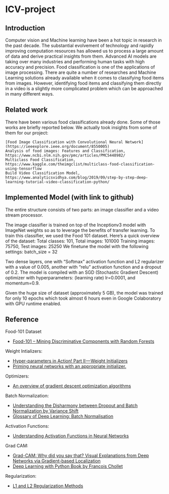 # ICV-project


## Introduction
Computer vision and Machine learning have been a hot topic in research in the past decade. The substantial evolvement of technology and rapidly improving computation resources has allowed us to process a large amount of data and derive practical insights from them. Advanced AI models are taking over many industries and performing human tasks with high accuracy and precision. Food classification is one of the applications of image processing. There are quite a number of researches and Machine Learning solutions already available when it comes to classifying food items from images. However, identifying food items and classifying them directly in a video is a slightly more complicated problem which can be approached in many different ways.

## Related work
There have been various food classifications already done. Some of those works are briefly reported below. We actually took insights from some of them for our project:

	[Food Image Classification with Convolutional Neural Network](https://ieeexplore.ieee.org/document/8550005) 
	Analysis of food images: Features and Classification, https://www.ncbi.nlm.nih.gov/pmc/articles/PMC5448982/
	Multiclass Food Classification, https://www.kaggle.com/theimgclist/multiclass-food-classification-using-tensorflow
	Build Video Classification Model, https://www.analyticsvidhya.com/blog/2019/09/step-by-step-deep-learning-tutorial-video-classification-python/




## Implemented Model (with link to github)
The entire structure consists of two parts: an image classifier and a video stream processor.

The image classifier is trained on top of the Inceptionv3 model with ImageNet weights so as to leverage the benefits of transfer learning. To train this classifier, we used the Food 101 dataset. Here’s a quick overview of the dataset:
	Total classes: 101,	Total images: 101000
	Training images: 75750,	Test images: 25250
We finetune the model with the following settings:
batch_size = 32

Two dense layers, one with “Softmax” activation function and L2 regularizer with a value of 0.005, another with “relu” activation function and a dropout of 0.2.
The model is compiled with an SGD (Stochastic Gradient Descent) optimizer with hyperparameters: (learning rate) lr=0.0001, and momentum=0.9.

Given the huge size of dataset (approximately 5 GB), the model was trained for only 10 epochs which took almost 6 hours even in Google Colaboratory with GPU runtime enabled.


## Reference

Food-101 Dataset
- [Food-101 – Mining Discriminative Components with Random Forests](https://www.vision.ee.ethz.ch/datasets_extra/food-101/)

Weight Intializers: 
- [Hyper-parameters in Action! Part II — Weight Initializers](https://towardsdatascience.com/hyper-parameters-in-action-part-ii-weight-initializers-35aee1a28404)
- [Priming neural networks with an appropriate initializer.](https://becominghuman.ai/priming-neural-networks-with-an-appropriate-initializer-7b163990ead)

Optimizers:
- [An overview of gradient descent optimization algorithms](http://ruder.io/optimizing-gradient-descent/index.html#visualizationofalgorithms)

Batch Normalization:
- [Understanding the Disharmony between Dropout and Batch Normalization by Variance Shift](https://arxiv.org/abs/1801.05134)
- [Glossary of Deep Learning: Batch Normalisation](https://medium.com/deeper-learning/glossary-of-deep-learning-batch-normalisation-8266dcd2fa82)

Activation Functions:
- [Understanding Activation Functions in Neural Networks](https://medium.com/the-theory-of-everything/understanding-activation-functions-in-neural-networks-9491262884e0)

Grad CAM:
- [Grad-CAM: Why did you say that? Visual Explanations from Deep Networks via Gradient-based Localization](https://arxiv.org/pdf/1610.02391v1.pdf)
- [Deep Learning with Python Book by Francois Chollet](http://www.deeplearningitalia.com/wp-content/uploads/2017/12/Dropbox_Chollet.pdf)

Regularization: 
- [L1 and L2 Regularization Methods](https://towardsdatascience.com/l1-and-l2-regularization-methods-ce25e7fc831c)
